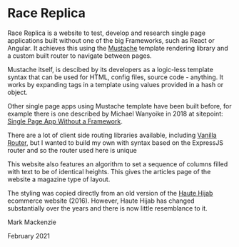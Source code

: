 # Race Replica


Race Replica is a website to test, develop and research single page applications built without one of the big Frameworks, such as React or Angular. It achieves this using the [Mustache](https://github.com/janl/mustache.js/) template rendering library and a custom built router to navigate between pages.

Mustache itself, is descibed by its developers as a logic-less template syntax that can be used for HTML, config files, source code - anything. It works by expanding tags in a template using values provided in a hash or object.

Other single page apps using Mustache template have been built before, for example there is one described by Michael Wanyoike in 2018 at sitepoint:
                [Single Page App Without a Framework](https://www.sitepoint.com/single-page-app-without-framework/).

There are a lot of client side routing libraries available, including [Vanilla Router](https://www.npmjs.com/package/vanilla-router), but I wanted to build my own with syntax based on the ExpressJS router and so the router used here is unique
                
This website also features an algorithm to set a sequence of columns filled with text to be of identical heights. This gives the articles page of the website a magazine type of layout.

The styling was copied directly from an old version of the [Haute Hijab](https://www.hautehijab.com/) ecommerce website (2016). However, Haute Hijab has changed substantially over the years and there is now little resemblance to it.



Mark Mackenzie

February 2021

